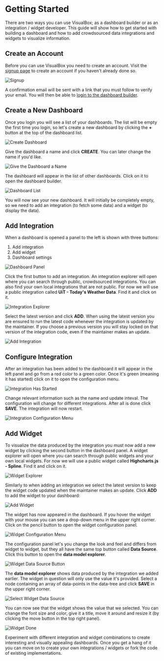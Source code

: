 # Getting Started

There are two ways you can use VisualBox; as a dashboard builder or as an integration / widget developer. This guide will show how to get started with building a dashboard and how to add crowdsourced data integrations and widgets to visualize information.

## Create an Account

Before you can use VisualBox you need to create an account. Visit the [signup page](https://visualbox.io/auth/signup) to create an account if you haven't already done so.

![Signup](./00-signup.png)

A confirmation email will be sent with a link that you must follow to verify your email. You will then be able to [login to the dashboard builder](https://visualbox.io/auth/signin).

## Create a New Dashboard

Once you login you will see a list of your dashboards. The list will be empty the first time you login, so let's create a new dashboard by clicking the **+** button at the top of the dashboard list.

![Create Dashboard](./01-create-dashboard.png)

Give the dashboard a name and click **CREATE**. You can later change the name if you'd like.

![Give the Dashboard a Name](./02-name-dashboard.png)

The dashboard will appear in the list of other dashboards. Click on it to open the dashboard builder.

![Dashboard List](./03-new-dashboard-in-list.png)

You will now see your new dashboard. It will initially be completely empty, so we need to add an integration (to fetch some data) and a widget (to display the data).

## Add Integration

When a dashboard is opened a panel to the left is shown with three buttons:

  1. Add integration
  2. Add widget
  3. Dashboard settings

![Dashboard Panel](./04-dashboard-panel.png)

Click the first button to add an integration. An integration explorer will open where you can search through public, crowdsourced integrations. You can also find your own local integrations that are not public. For now we will use a public integration called **UiT - Today's Weather Data**. Find it and click on it.

![Integration Explorer](./05-integration-explorer.png)

Select the latest version and click **ADD**. When using the latest version you are ensured to run the latest code whenever the integration is updated by the maintainer. If you choose a previous version you will stay locked on that version of the integration code, even if the maintainer makes an update.

![Add Integration](./06-add-integration.png)

## Configure Integration

After an integration has been added to the dashboard it will appear in the left panel and go from a red color to a green color. Once it's green (meaning it has started) click on it to open the configuration menu.

![Integration Has Started](./07-integration-started.png)

Change relevant information such as the name and update inteval. The configuration will change for different integrations. After all is done click **SAVE**. The integration will now restart.

![Integration Configuration Menu](./08-configure-integration.png)

## Add Widget

To visualize the data produced by the integration you must now add a new widget by clicking the second button in the dashboard panel. A widget explorer will open where you can search through public widgets and your own local widgets. For now we will use a public widget called **Highcharts.js - Spline**. Find it and click on it.

![Widget Explorer](./09-widget-explorer.png)

Similarly to when adding an integration we select the latest version to keep the widget code updated when the maintainer makes an update. Click **ADD** to add the widget to your dashboard:

![Add Widget](./10-add-widget.png)

The widget has now appeared in the dashboard. If you hover the widget with your mouse you can see a drop-down menu in the upper right corner. Click on the pencil button to open the widget configuration panel.

![Widget Configuration Menu](./11-widget-menu.png)

The configuration panel let's you change the look and feel and differs from widget to widget, but they all have the same top button called **Data Source**. Click this button to open the **data model explorer**.

![Widget Data Source Button](./12-data-source-button.png)

The **data model explorer** shows data produced by the integration we added earlier. The widget in question will only use the value it's provided. Select a node containing an array of data-points in the data-tree and click **SAVE** in the upper right corner.

![Select Widget Data Source](./13-select-data-source.png)

You can now see that the widget shows the value that we selected. You can change the font size and color, give it a title, move it around and resize it (by clicking the move button in the top right panel).

![Widget Done](./14-done.png)

Experiment with different integration and widget combinations to create interesting and visually appealing dashboards. Once you get a hang of it you can move on to create your own integrations / widgets or fork the code of existing implementations.
